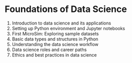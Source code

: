 # Foundations of Data Science

1. Introduction to data science and its applications
2. Setting up Python environment and Jupyter notebooks
3. First MicroSim: Exploring sample datasets
4. Basic data types and structures in Python
5. Understanding the data science workflow
6. Data science roles and career paths
7. Ethics and best practices in data science
